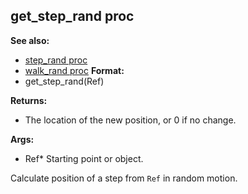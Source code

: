 ## get_step_rand proc
**See also:**
*   [step_rand proc](/ref/proc/step_rand.md) 
*   [walk_rand proc](/ref/proc/walk_rand.md) <!-- -->
**Format:**
*   get_step_rand(Ref)
<!-- -->
**Returns:**
*   The location of the new position, or 0 if no change.
<!-- -->
**Args:**
*   Ref* Starting point or object.


Calculate position of a step from `Ref` in random motion.
